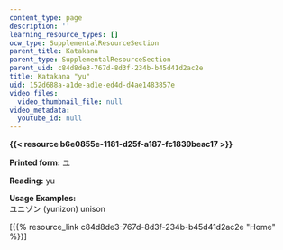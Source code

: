 ```yaml
---
content_type: page
description: ''
learning_resource_types: []
ocw_type: SupplementalResourceSection
parent_title: Katakana
parent_type: SupplementalResourceSection
parent_uid: c84d8de3-767d-8d3f-234b-b45d41d2ac2e
title: Katakana "yu"
uid: 152d688a-a1de-ad1e-ed4d-d4ae1483857e
video_files:
  video_thumbnail_file: null
video_metadata:
  youtube_id: null
---
```


**{{< resource b6e0855e-1181-d25f-a187-fc1839beac17 >}}**

**Printed form:** ユ

**Reading:** yu

**Usage Examples:**  
ユニゾン (yunizon) unison

\[{{% resource_link c84d8de3-767d-8d3f-234b-b45d41d2ac2e "Home" %}}\]